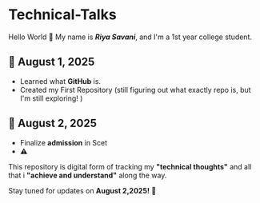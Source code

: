 # Technical-Talks

Hello World 👋 
My name is ***Riya Savani***,
  and I'm a 1st year college student.

## 📅 August 1, 2025
- Learned what **GitHub** is.
- Created my First Repository (still figuring out what exactly repo is, but I'm still exploring! )

## 📅 August 2, 2025
- Finalize **admission** in Scet
- ⚠️

This repository is digital form of tracking my **"technical thoughts"**  and all that i **"achieve and understand"** along the way.

Stay tuned for updates on **August 2,2025!** 🤍

